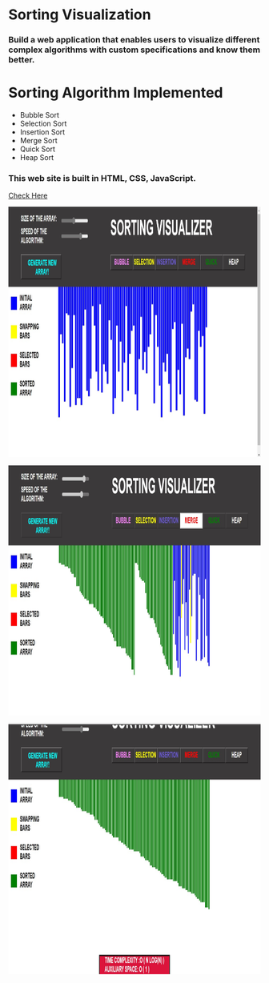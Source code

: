 # Sorting Visualization

### Build a web application that enables users to visualize different complex algorithms with custom specifications and know them better.
# Sorting Algorithm Implemented
 * Bubble Sort
 * Selection Sort
 * Insertion Sort
 * Merge Sort
 * Quick Sort
 * Heap Sort

### This web site is built in <b>HTML, CSS, JavaScript.</b>
<a href="https://nilesh1206.github.io/Sorting_Algorithm_Visualizer/">Check Here</a>
<p style="text-align:center;"><img src="assets/sort1.jpg" width="700" height="500"></p>
<p style="text-align:center;"><img src="assets/sort2.jpg" width="700" height="500"></p>
<p style="text-align:center;"><img src="assets/sort3.jpg" width="700" height="500"></p>

<!-- ## Contributor -->
<!--  * <a href="https://github.com/Nilesh1206">Nilesh Gopale</a> -->
